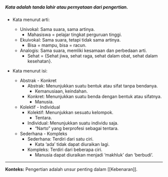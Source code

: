 ##### Kata adalah tanda lahir atau pernyataan dari pengertian.

-   Kata menurut arti:
    -   Univokal: Sama suara, sama artinya.
        -   Mahasiswa = pelajar tingkat perguruan tinggi.
    -   Ekuivokal: Sama suara, tetapi tidak sama artinya.
        -   Bisa = mampu, bisa = racun.
    -   Analogis: Sama suara, memliki kesamaan dan perbedaan arti.
        -   Sehat = {Sehat jiwa, sehat raga, sehat dalam obat, sehat dalam kesehatan}.
            
-   Kata menurut isi:
    -   Abstrak - Konkret
        -   Abstrak: Menunjukkan suatu bentuk atau sifat tanpa bendanya.
            -   Kemanusiaan, keindahan.
        -   Konkret: Menunjukkan suatu benda dengan bentuk atau sifatnya.
            -   Manusia.
    -   Kolektif - Individual
        -   Kolektif: Menunjukkan sesuatu kelompok.
            -   Tentara.
        -   Individual: Menunjukkan suatu individu saja.
            -   “Narto” yang berprofesi sebagai tentara.
    -   Sederhana - Kompleks
        -   Sederhana: Terdiri dari satu ciri.
            -   Kata ‘ada’ tidak dapat diuraikan lagi.
        -   Kompleks: Terdiri dari beberapa ciri.
            -   Manusia dapat diuraikan menjadi ‘makhluk’ dan ‘berbudi’.

---
**Konteks:** Pengertian adalah unsur penting dalam [[Kebenaran]].